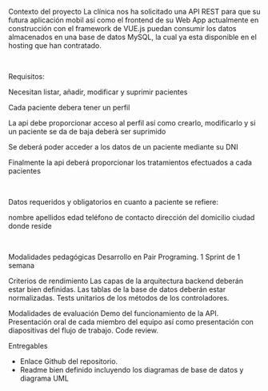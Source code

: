 Contexto del proyecto
La clínica nos ha solicitado una API REST para que su futura aplicación mobil así como el frontend de su Web App actualmente en construcción con el framework de VUE.js puedan consumir los datos almacenados en una base de datos MySQL, la cual ya esta disponible en el hosting que han contratado.

​

Requisitos:

Necesitan listar, añadir, modificar y suprimir pacientes

Cada paciente debera tener un perfil

La api debe proporcionar acceso al perfil así como crearlo, modificarlo y si un paciente se da de baja deberà ser suprimido

Se deberá poder acceder a los datos de un paciente mediante su DNI

Finalmente la api deberá proporcionar los tratamientos efectuados a cada pacientes

​

Datos requeridos y obligatorios en cuanto a paciente se refiere:

nombre
apellidos
edad
teléfono de contacto
dirección del domicilio
ciudad donde reside
​

​

Modalidades pedagógicas
Desarrollo en Pair Programing. 1 Sprint de 1 semana

Criterios de rendimiento
Las capas de la arquitectura backend deberán estar bien definidas.
Las tablas de la base de datos deberán estar normalizadas.
Tests unitarios de los métodos de los controladores.

Modalidades de evaluación
Demo del funcionamiento de la API. Presentación oral de cada miembro del equipo así como presentación con diapositivas del flujo de trabajo. Code review.

Entregables
- Enlace Github del repositorio.
- Readme bien definido incluyendo los diagramas de base de datos y diagrama UML



